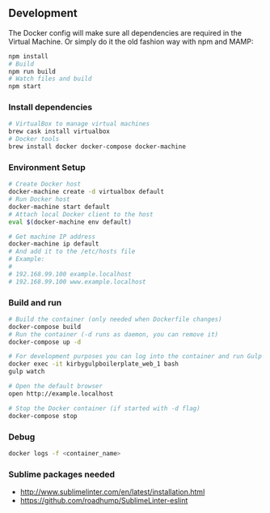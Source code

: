 ## Development

The Docker config will make sure all dependencies are required in the Virtual Machine. Or simply do it the old fashion way with npm and MAMP:

```sh
npm install
# Build
npm run build
# Watch files and build
npm start

```

### Install dependencies

```sh
# VirtualBox to manage virtual machines
brew cask install virtualbox
# Docker tools
brew install docker docker-compose docker-machine
```

### Environment Setup
```sh
# Create Docker host
docker-machine create -d virtualbox default
# Run Docker host
docker-machine start default
# Attach local Docker client to the host
eval $(docker-machine env default)

# Get machine IP address
docker-machine ip default
# And add it to the /etc/hosts file
# Example:
#
# 192.168.99.100 example.localhost
# 192.168.99.100 www.example.localhost
```

### Build and run

```sh
# Build the container (only needed when Dockerfile changes)
docker-compose build
# Run the container (-d runs as daemon, you can remove it)
docker-compose up -d

# For development purposes you can log into the container and run Gulp
docker exec -it kirbygulpboilerplate_web_1 bash
gulp watch

# Open the default browser
open http://example.localhost

# Stop the Docker container (if started with -d flag)
docker-compose stop
```

### Debug

```sh
docker logs -f <container_name>
```

### Sublime packages needed
- http://www.sublimelinter.com/en/latest/installation.html
- https://github.com/roadhump/SublimeLinter-eslint
